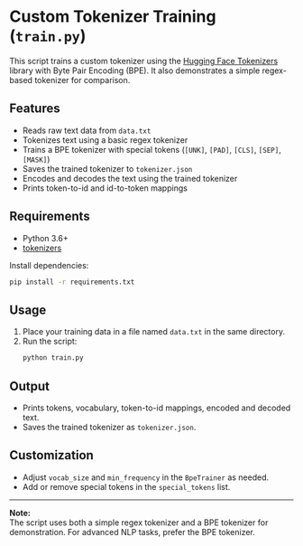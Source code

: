 # Custom Tokenizer Training (`train.py`)

This script trains a custom tokenizer using the [Hugging Face Tokenizers](https://github.com/huggingface/tokenizers) library with Byte Pair Encoding (BPE). It also demonstrates a simple regex-based tokenizer for comparison.

## Features

- Reads raw text data from `data.txt`
- Tokenizes text using a basic regex tokenizer
- Trains a BPE tokenizer with special tokens (`[UNK]`, `[PAD]`, `[CLS]`, `[SEP]`, `[MASK]`)
- Saves the trained tokenizer to `tokenizer.json`
- Encodes and decodes the text using the trained tokenizer
- Prints token-to-id and id-to-token mappings

## Requirements

- Python 3.6+
- [tokenizers](https://pypi.org/project/tokenizers/)

Install dependencies:
```sh
pip install -r requirements.txt
```

## Usage

1. Place your training data in a file named `data.txt` in the same directory.
2. Run the script:
   ```sh
   python train.py
   ```

## Output

- Prints tokens, vocabulary, token-to-id mappings, encoded and decoded text.
- Saves the trained tokenizer as `tokenizer.json`.

## Customization

- Adjust `vocab_size` and `min_frequency` in the `BpeTrainer` as needed.
- Add or remove special tokens in the `special_tokens` list.

---

**Note:**  
The script uses both a simple regex tokenizer and a BPE tokenizer for demonstration. For advanced NLP tasks, prefer the BPE tokenizer.
